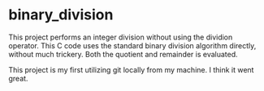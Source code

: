# binary_division
This project performs an integer division without using the dividion operator.
This C code uses the standard binary division algorithm directly,  without much trickery.
Both the quotient and remainder is evaluated.

This project is my first utilizing git locally from my machine. 
I think it went great.
